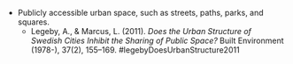 - Publicly accessible urban space, such as streets, paths, parks, and squares.
	- Legeby, A., & Marcus, L. (2011). _Does the Urban Structure of Swedish Cities Inhibit the Sharing of Public Space?_ Built Environment (1978-), 37(2), 155–169. #legebyDoesUrbanStructure2011